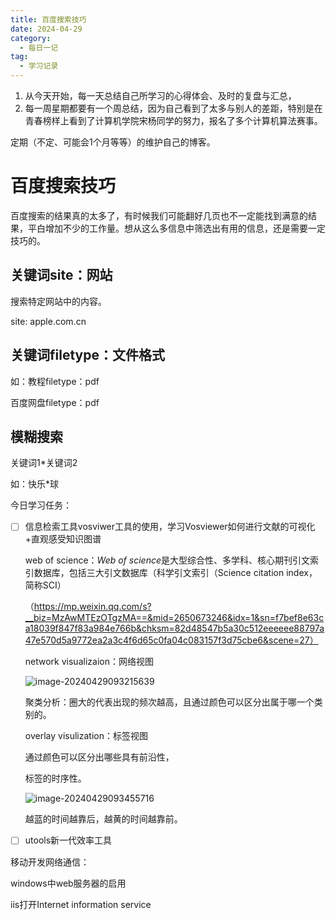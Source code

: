 ```yaml
---
title: 百度搜索技巧
date: 2024-04-29
category:
  - 每日一记
tag:
  - 学习记录
---
```




1. 从今天开始，每一天总结自己所学习的心得体会、及时的复盘与汇总，
2. 每一周星期都要有一个周总结，因为自己看到了太多与别人的差距，特别是在青春榜样上看到了计算机学院宋杨同学的努力，报名了多个计算机算法赛事。

定期（不定、可能会1个月等等）的维护自己的博客。



# 百度搜索技巧

百度搜索的结果真的太多了，有时候我们可能翻好几页也不一定能找到满意的结果，平白增加不少的工作量。想从这么多信息中筛选出有用的信息，还是需要一定技巧的。

## 关键词site：网站

搜索特定网站中的内容。

site: apple.com.cn



## 关键词filetype：文件格式

如：教程filetype：pdf

百度网盘filetype：pdf



## 模糊搜索

关键词1*关键词2

如：快乐*球





今日学习任务：

- [ ] 信息检索工具vosviwer工具的使用，学习Vosviewer如何进行文献的可视化+直观感受知识图谱

  web of science：*Web of science*是大型综合性、多学科、核心期刊引文索引数据库，包括三大引文数据库（科学引文索引（Science citation index，简称SCI）

  （https://mp.weixin.qq.com/s?__biz=MzAwMTEzOTgzMA==&mid=2650673246&idx=1&sn=f7bef8e63ca18039f847f83a984e766b&chksm=82d48547b5a30c512eeeeee88797a47e570d5a9772ea2a3c4f6d65c0fa04c083157f3d75cbe6&scene=27）

  network visualizaion：网络视图

  ![image-20240429093215639](https://s2.loli.net/2024/06/14/N5GKi3nXqLQzAZD.png)

  聚类分析：圈大的代表出现的频次越高，且通过颜色可以区分出属于哪一个类别的。

  

  overlay visulization：标签视图

  通过颜色可以区分出哪些具有前沿性，

  标签的时序性。

  ![image-20240429093455716](https://s2.loli.net/2024/06/14/uwzDbrcCpUFOGXB.png)

  越蓝的时间越靠后，越黄的时间越靠前。

- [ ] utools新一代效率工具



移动开发网络通信：

windows中web服务器的启用

iis打开Internet information service
